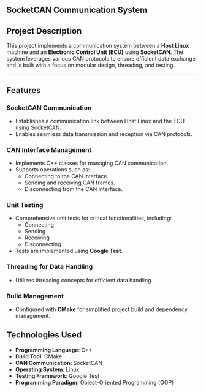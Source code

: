 ## **SocketCAN Communication System**

## **Project Description**
This project implements a communication system between a **Host Linux** machine and an **Electronic Control Unit (ECU)** using **SocketCAN**. The system leverages various CAN protocols to ensure efficient data exchange and is built with a focus on modular design, threading, and testing.

---

## **Features**

### **SocketCAN Communication**
- Establishes a communication link between Host Linux and the ECU using SocketCAN.
- Enables seamless data transmission and reception via CAN protocols.

### **CAN Interface Management**
- Implements C++ classes for managing CAN communication.
- Supports operations such as:
  - Connecting to the CAN interface.
  - Sending and receiving CAN frames.
  - Disconnecting from the CAN interface.

### **Unit Testing**
- Comprehensive unit tests for critical functionalities, including:
  - Connecting
  - Sending
  - Receiving
  - Disconnecting
- Tests are implemented using **Google Test**.

### **Threading for Data Handling**
- Utilizes threading concepts for efficient data handling.

### **Build Management**
- Configured with **CMake** for simplified project build and dependency management.

## **Technologies Used**
- **Programming Language**: C++
- **Build Tool**: CMake
- **CAN Communication**: SocketCAN
- **Operating System**: Linux
- **Testing Framework**: Google Test
- **Programming Paradigm**: Object-Oriented Programming (OOP)

